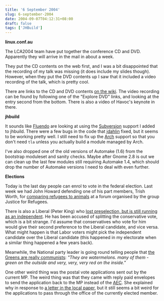 ```yaml
---
title: '6 September 2004'
slug: 6-september-2004
date: 2004-09-07T04:12:31+08:00
draft: false
tags: ['JHBuild']
---
```


**linux.conf.au**

The LCA2004 team have put together the conference CD and DVD. Apparently
they will arrive in the mail in about a week.

They put the CD contents on the web first, and I was a bit disappointed
that the recording of my talk was missing (it does include my slides
though). However, when they put the DVD contents up I saw that it
included a video recording of the talk, which is pretty cool.

There are links to the CD and DVD contents [on the
wiki](http://twiki.linux.org.au/twiki/bin/view/Main/LCA2004Videos). The
video recording can be found by following one of the \"Explore DVD\"
links, and looking at the entry second from the bottom. There is also a
video of Havoc\'s keynote in there.

**jhbuild**

It sounds like [Fluendo](http://www.fluendo.com/) are looking at using
the [Subversion](http://subversion.tigris.org/) support I added to
jhbuild. There were a few bugs in the code that
[jdahlin](http://www.advogato.org/person/jdahlin/) fixed, but it seems
to be working pretty well. I still need to fix up the
[Arch](http://www.gnuarch.org/) support so that you don\'t need `tla`
unless you actually build a module managed by Arch.

I\'ve also dropped one of the old versions of Automake (1.6) from the
bootstrap moduleset and sanity checks. Maybe after Gnome 2.8 is out we
can clean up the last few modules still requiring Automake 1.4, which
should drop the number of Automake versions I need to deal with even
further.

**Elections**

Today is the last day people can enrol to vote in the federal election.
Last week we had John Howard defending one of his part members, Trish
Worth, for [comparing refugees to
animals](http://www.news.com.au/common/story_page/0,4057,10628293%255E421,00.html)
at a forum organised by the group Justice for Refugees.

There is also a Liberal (Peter King) who [lost preselection, but is
still running as an
independent](http://www.crikey.com.au/politics/2004/09/03-0006.html). He
has been accused of splitting the conservative vote, which is a bit
strange. I\'d assume that conservatives who vote for him would give
their second preference to the Liberal candidate, and vice versa. What
might happen is that Labor voters might pick the independent candidate
over the Liberal candidate (this happened in my electorate when a
similar thing happened a few years back).

Meanwhile, the National party leader is going round telling people that
[the Greens are really
communists](http://www.theage.com.au/articles/2004/09/06/1094322715096.html):
*\"They are watermelons. many of them - green on the outside and very,
very, very red on the inside.\"*

One other weird thing was the postal vote applications sent out by the
current MP. The weird thing was that they came with reply paid envelopes
to send the application back to the MP instead of the
[AEC](http://www.aec.gov.au/). She explained why in response to [a
letter in the local
paper](http://www.postnewspapers.com.au/20040904/letters/005.shtml), but
it still seems a bit weird for the applications to pass through the
office of the currently elected member.
